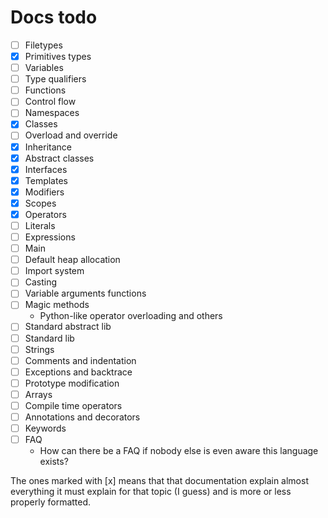 # Docs todo

- [ ] Filetypes
- [x] Primitives types
- [ ] Variables
- [ ] Type qualifiers
- [ ] Functions
- [ ] Control flow
- [ ] Namespaces
- [x] Classes
- [ ] Overload and override
- [x] Inheritance
- [x] Abstract classes
- [x] Interfaces
- [x] Templates
- [x] Modifiers
- [x] Scopes
- [x] Operators
- [ ] Literals
- [ ] Expressions
- [ ] Main
- [ ] Default heap allocation
- [ ] Import system
- [ ] Casting
- [ ] Variable arguments functions
- [ ] Magic methods 
  - Python-like operator overloading and others
- [ ] Standard abstract lib
- [ ] Standard lib
- [ ] Strings
- [ ] Comments and indentation
- [ ] Exceptions and backtrace
- [ ] Prototype modification
- [ ] Arrays
- [ ] Compile time operators
- [ ] Annotations and decorators
- [ ] Keywords
- [ ] FAQ
  - How can there be a FAQ if nobody else is even aware this language exists?

The ones marked with [x] means that that documentation explain almost everything it must explain for that topic (I guess) and is more or less properly formatted.
